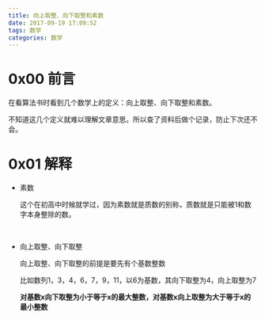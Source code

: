 ```yaml
---
title: 向上取整、向下取整和素数
date: 2017-09-19 17:09:52
tags: 数学
categories: 数学
---
```


# 0x00 前言

在看算法书时看到几个数学上的定义：向上取整、向下取整和素数。

不知道这几个定义就难以理解文章意思。所以查了资料后做个记录，防止下次还不会。



# 0x01 解释

- 素数

  这个在初高中时候就学过，因为素数就是质数的别称，质数就是只能被1和数字本身整除的数。

  ​

- 向上取整、向下取整

  向上取整、向下取整的前提是要先有个基数整数

  比如数列1，3，4，6，7，9，11，以6为基数，其向下取整为4，向上取整为7

  **对基数x向下取整为小于等于x的最大整数，对基数x向上取整为大于等于x的最小整数**

  ​